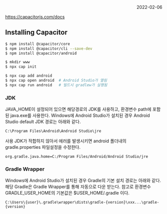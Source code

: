 <p style="text-align: right">2022-02-06</p>

https://capacitorjs.com/docs

## Installing Capacitor

```bash
$ npm install @capacitor/core
$ npm install @capacitor/cli --save-dev
$ npm install @capacitor/android

$ mkdir www
$ npx cap init

$ npx cap add android
$ npx cap open android  # Android Studio가 열림
$ npx cap run android   # 빌드시 gradlew가 실행됨
```

### JDK

JAVA_HOME이 설정되어 있으면 해당경로의 JDK를 사용하고, 환경변수 path에 포함된 java.exe를 사용한다. Windows에 Android Studio가 설치된 경우 Android Studio default JDK 경로는 아래와 같다.

```
C:\Program Files\Android\Android Studio\jre
```

사용 JDK가 적합하지 않아서 에러를 발생시키면 android 폴더내의 gradle.properties 파일설정을 수정한다.

```
org.gradle.java.home=C:/Program Files/Android/Android Studio/jre
```

### Gradle Wrapper

Windows에 Android Studio가 설치된 경우 Gradle의 기본 설치 경로는 아래와 같다. 해당 Gradle은 Gradle Wrapper를 통해 자동으로 다운 받는다. 참고로 환경변수 GRADLE_USER_HOME의 기본값은 $USER_HOME/.gradle 이다.

```
C:\Users\{user}\.gradle\wrapper\dists\gradle-{version}\xxx...\gradle-{version}
```
